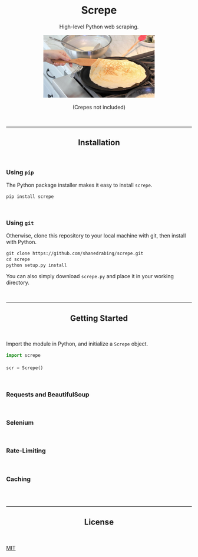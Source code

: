 
<div align="center">

# Screpe

High-level Python web scraping.

<img src="docs/crepe.jpg" width="60%" />

(Crepes not included)

<br>

---

## Installation

</div><br>

### Using `pip`

The Python package installer makes it easy to install `screpe`.

```console
pip install screpe
```

<br>

### Using `git`

Otherwise, clone this repository to your local machine with git, then install with Python.

```console
git clone https://github.com/shanedrabing/screpe.git
cd screpe
python setup.py install
```

You can also simply download `screpe.py` and place it in your working directory.

<br>

---

<div align="center">

## Getting Started

</div><br>

Import the module in Python, and initialize a `Screpe` object.

```python
import screpe

scr = Screpe()
```

<br>

### Requests and BeautifulSoup

<br>

### Selenium

<br>

### Rate-Limiting

<br>

### Caching

<br><br><div align="center">

---

## License

</div><br>

[MIT](https://choosealicense.com/licenses/mit/)
